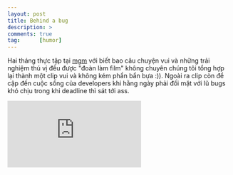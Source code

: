 ```yaml
---
layout: post
title: Behind a bug
description: >
comments: true
tag:      [humor]
---
```


Hai tháng thực tập tại [mgm](http://www.mgm-tp.com/home) với biết bao câu chuyện vui và những trải nghiệm thú vị 
đều được "đoàn làm film" không chuyên chúng tôi tổng hợp lại thành một clip vui và không kém phần bẩn bựa :)).
Ngoài ra clip còn đề cập đến cuộc sống của developers khi hằng ngày phải đối mặt với lũ bugs khó chịu trong khi deadline thì sát tới ass.

<div class="video-wrapper">
  <iframe src="http://www.youtube.com/embed/zMiQj_zvr7I" frameborder="0" allowfullscreen></iframe>
</div>